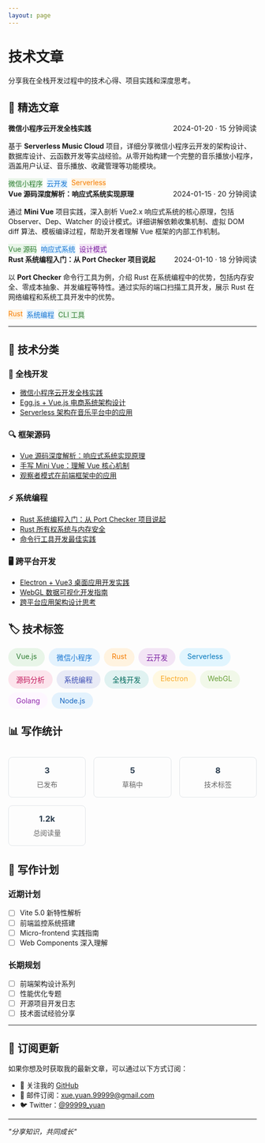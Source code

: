 ```yaml
---
layout: page
---
```


# 技术文章

分享我在全栈开发过程中的技术心得、项目实践和深度思考。

## 📝 精选文章

<div class="article-card">
  <div style="display: flex; justify-content: space-between; align-items: center; margin-bottom: 1rem; flex-wrap: wrap; gap: 1rem;">
    <h4 style="margin: 0;">微信小程序云开发全栈实践</h4>
    <span style="color: var(--vp-c-text-2); font-size: 0.9rem;">2024-01-20 · 15 分钟阅读</span>
  </div>
  
  基于 **Serverless Music Cloud** 项目，详细分享微信小程序云开发的架构设计、数据库设计、云函数开发等实战经验。从零开始构建一个完整的音乐播放小程序，涵盖用户认证、音乐播放、收藏管理等功能模块。
  
  <div style="margin-top: 1rem; display: flex; flex-wrap: wrap; gap: 0.5rem;">
    <span class="tech-tag" style="background: #e8f5e8; color: #2e7d32;">微信小程序</span>
    <span class="tech-tag" style="background: #e3f2fd; color: #1976d2;">云开发</span>
    <span class="tech-tag" style="background: #fff3e0; color: #f57c00;">Serverless</span>
  </div>
</div>

<div class="article-card">
  <div style="display: flex; justify-content: space-between; align-items: center; margin-bottom: 1rem; flex-wrap: wrap; gap: 1rem;">
    <h4 style="margin: 0;">Vue 源码深度解析：响应式系统实现原理</h4>
    <span style="color: var(--vp-c-text-2); font-size: 0.9rem;">2024-01-15 · 20 分钟阅读</span>
  </div>
  
  通过 **Mini Vue** 项目实践，深入剖析 Vue2.x 响应式系统的核心原理，包括 Observer、Dep、Watcher 的设计模式。详细讲解依赖收集机制、虚拟 DOM diff 算法、模板编译过程，帮助开发者理解 Vue 框架的内部工作机制。
  
  <div style="margin-top: 1rem; display: flex; flex-wrap: wrap; gap: 0.5rem;">
    <span class="tech-tag" style="background: #e8f5e8; color: #2e7d32;">Vue 源码</span>
    <span class="tech-tag" style="background: #e3f2fd; color: #1976d2;">响应式系统</span>
    <span class="tech-tag" style="background: #f3e5f5; color: #7b1fa2;">设计模式</span>
  </div>
</div>

<div class="article-card">
  <div style="display: flex; justify-content: space-between; align-items: center; margin-bottom: 1rem; flex-wrap: wrap; gap: 1rem;">
    <h4 style="margin: 0;">Rust 系统编程入门：从 Port Checker 项目说起</h4>
    <span style="color: var(--vp-c-text-2); font-size: 0.9rem;">2024-01-10 · 18 分钟阅读</span>
  </div>
  
  以 **Port Checker** 命令行工具为例，介绍 Rust 在系统编程中的优势，包括内存安全、零成本抽象、并发编程等特性。通过实际的端口扫描工具开发，展示 Rust 在网络编程和系统工具开发中的优势。
  
  <div style="margin-top: 1rem; display: flex; flex-wrap: wrap; gap: 0.5rem;">
    <span class="tech-tag" style="background: #fff3e0; color: #f57c00;">Rust</span>
    <span class="tech-tag" style="background: #e3f2fd; color: #1976d2;">系统编程</span>
    <span class="tech-tag" style="background: #e8f5e8; color: #2e7d32;">CLI 工具</span>
  </div>
</div>

---

## 📂 技术分类

### 🎯 全栈开发
- [微信小程序云开发全栈实践](#)
- [Egg.js + Vue.js 电商系统架构设计](#)
- [Serverless 架构在音乐平台中的应用](#)

### 🔍 框架源码
- [Vue 源码深度解析：响应式系统实现原理](#)
- [手写 Mini Vue：理解 Vue 核心机制](#)
- [观察者模式在前端框架中的应用](#)

### ⚡ 系统编程
- [Rust 系统编程入门：从 Port Checker 项目说起](#)
- [Rust 所有权系统与内存安全](#)
- [命令行工具开发最佳实践](#)

### 🖥️ 跨平台开发
- [Electron + Vue3 桌面应用开发实践](#)
- [WebGL 数据可视化开发指南](#)
- [跨平台应用架构设计思考](#)

## 🏷️ 技术标签

<div style="display: flex; flex-wrap: wrap; gap: 0.5rem; margin: 1rem 0;">
  <span style="background: #e8f5e8; color: #2e7d32; padding: 0.5rem 1rem; border-radius: 20px; font-size: 0.9rem;">Vue.js</span>
  <span style="background: #e3f2fd; color: #1976d2; padding: 0.5rem 1rem; border-radius: 20px; font-size: 0.9rem;">微信小程序</span>
  <span style="background: #fff3e0; color: #f57c00; padding: 0.5rem 1rem; border-radius: 20px; font-size: 0.9rem;">Rust</span>
  <span style="background: #f3e5f5; color: #7b1fa2; padding: 0.5rem 1rem; border-radius: 20px; font-size: 0.9rem;">云开发</span>
  <span style="background: #e1f5fe; color: #0277bd; padding: 0.5rem 1rem; border-radius: 20px; font-size: 0.9rem;">Serverless</span>
  <span style="background: #fce4ec; color: #c2185b; padding: 0.5rem 1rem; border-radius: 20px; font-size: 0.9rem;">源码分析</span>
  <span style="background: #e8eaf6; color: #3f51b5; padding: 0.5rem 1rem; border-radius: 20px; font-size: 0.9rem;">系统编程</span>
  <span style="background: #e0f2f1; color: #00695c; padding: 0.5rem 1rem; border-radius: 20px; font-size: 0.9rem;">全栈开发</span>
  <span style="background: #fff8e1; color: #f9a825; padding: 0.5rem 1rem; border-radius: 20px; font-size: 0.9rem;">Electron</span>
  <span style="background: #f1f8e9; color: #689f38; padding: 0.5rem 1rem; border-radius: 20px; font-size: 0.9rem;">WebGL</span>
  <span style="background: #fef7ff; color: #8e24aa; padding: 0.5rem 1rem; border-radius: 20px; font-size: 0.9rem;">Golang</span>
  <span style="background: #e3f2fd; color: #1565c0; padding: 0.5rem 1rem; border-radius: 20px; font-size: 0.9rem;">Node.js</span>
</div>

## 📊 写作统计

<div style="display: grid; grid-template-columns: repeat(auto-fit, minmax(150px, 1fr)); gap: 1rem; margin: 2rem 0;">
  <div style="text-align: center; padding: 1rem; border: 1px solid #e1e5e9; border-radius: 8px;">
    <h3 style="margin: 0; color: #2c3e50;">3</h3>
    <p style="margin: 0.5rem 0 0 0; color: #666;">已发布</p>
  </div>
  <div style="text-align: center; padding: 1rem; border: 1px solid #e1e5e9; border-radius: 8px;">
    <h3 style="margin: 0; color: #2c3e50;">5</h3>
    <p style="margin: 0.5rem 0 0 0; color: #666;">草稿中</p>
  </div>
  <div style="text-align: center; padding: 1rem; border: 1px solid #e1e5e9; border-radius: 8px;">
    <h3 style="margin: 0; color: #2c3e50;">8</h3>
    <p style="margin: 0.5rem 0 0 0; color: #666;">技术标签</p>
  </div>
  <div style="text-align: center; padding: 1rem; border: 1px solid #e1e5e9; border-radius: 8px;">
    <h3 style="margin: 0; color: #2c3e50;">1.2k</h3>
    <p style="margin: 0.5rem 0 0 0; color: #666;">总阅读量</p>
  </div>
</div>

## 💭 写作计划

### 近期计划
- [ ] Vite 5.0 新特性解析
- [ ] 前端监控系统搭建
- [ ] Micro-frontend 实践指南
- [ ] Web Components 深入理解

### 长期规划
- [ ] 前端架构设计系列
- [ ] 性能优化专题
- [ ] 开源项目开发日志
- [ ] 技术面试经验分享

---

## 📮 订阅更新

如果你想及时获取我的最新文章，可以通过以下方式订阅：

- 🔔 关注我的 [GitHub](https://github.com/william-xue)
- 📧 邮件订阅：xue.yuan.99999@gmail.com
- 🐦 Twitter：[@99999_yuan](https://x.com/99999_yuan)

---

*"分享知识，共同成长"*